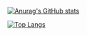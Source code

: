 <!-- ### Hi there 👋 -->

[![Anurag's GitHub stats](https://github-readme-stats.vercel.app/api?username=rimand)](https://github.com/anuraghazra/github-readme-stats)

[![Top Langs](https://github-readme-stats.vercel.app/api/top-langs/?username=rimand&layout=compact)](https://github.com/anuraghazra/github-readme-stats)
<!-- [![Top Langs](https://github-readme-stats.vercel.app/api/top-langs/?username=rimand)](https://github.com/anuraghazra/github-readme-stats) -->






<!--
**rimand/rimand** is a ✨ _special_ ✨ repository because its `README.md` (this file) appears on your GitHub profile.

Here are some ideas to get you started:

- 🔭 I’m currently working on ...
- 🌱 I’m currently learning ...
- 👯 I’m looking to collaborate on ...
- 🤔 I’m looking for help with ...
- 💬 Ask me about ...
- 📫 How to reach me: ...
- 😄 Pronouns: ...
- ⚡ Fun fact: ...
-->
